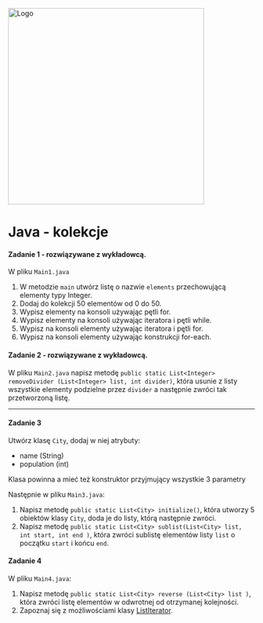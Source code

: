 <img alt="Logo" src="http://coderslab.pl/svg/logo-coderslab.svg" width="400">

# Java - kolekcje

#### Zadanie 1 - rozwiązywane z wykładowcą.

W pliku `Main1.java`

1. W metodzie `main` utwórz listę o nazwie `elements` przechowującą elementy typy Integer.
2. Dodaj do kolekcji 50 elementów od 0 do 50.
3. Wypisz elementy na konsoli używając pętli for.
4. Wypisz elementy na konsoli używając iteratora i pętli while.
5. Wypisz na konsoli elementy używając iteratora i pętli for.
6. Wypisz na konsoli elementy używając konstrukcji for-each.

#### Zadanie 2 - rozwiązywane z wykładowcą.

W pliku `Main2.java` napisz metodę `public static List<Integer> removeDivider (List<Integer> list, int divider)`,
która usunie z listy wszystkie elementy podzielne przez `divider` a następnie zwróci tak przetworzoną listę.


-----------------------------------------------------------------------------

#### Zadanie 3

Utwórz klasę `City`,  dodaj w niej atrybuty:
* name (String)
* population (int)  

Klasa powinna a mieć też konstruktor przyjmujący wszystkie 3 parametry

Następnie w pliku `Main3.java`:
1. Napisz metodę `public static List<City> initialize()`, która utworzy 5 obiektów klasy `City`, doda je do listy, którą następnie zwróci.
2. Napisz metodę `public static List<City> sublist(List<City> list, int start, int end )`, która zwróci sublistę elementów listy `list` o początku `start` i końcu `end`.

#### Zadanie 4

W pliku `Main4.java`:
1. Napisz metodę `public static List<City> reverse (List<City> list )`, która zwróci listę elementów w odwrotnej od otrzymanej kolejności.
2. Zapoznaj się z możliwościami klasy [ListIterator][list-iterator].


<!-- Links -->
[list-iterator]:https://docs.oracle.com/javase/8/docs/api/java/util/ListIterator.html
